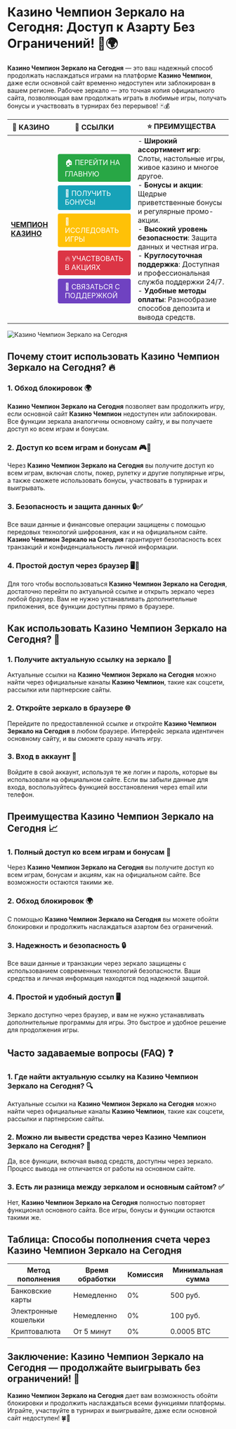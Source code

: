 # **Казино Чемпион Зеркало на Сегодня: Доступ к Азарту Без Ограничений!** 🎰🌍

**Казино Чемпион Зеркало на Сегодня** — это ваш надежный способ продолжать наслаждаться играми на платформе **Казино Чемпион**, даже если основной сайт временно недоступен или заблокирован в вашем регионе. Рабочее зеркало — это точная копия официального сайта, позволяющая вам продолжать играть в любимые игры, получать бонусы и участвовать в турнирах без перерывов! 🃏💰

| 🎰 **КАЗИНО**                              | 🔗 **ССЫЛКИ**                                                                                                                                                                                                 | ⭐ **ПРЕИМУЩЕСТВА**                                                                                     |
|--------------------------------------------|-------------------------------------------------------------------------------------------------------------------------------------------------------------------------------------------------------------|--------------------------------------------------------------------------------------------------------|
| **[ЧЕМПИОН КАЗИНО](https://temon-gter.cfd/go/lRq?p80412p304504pcc44t17455)** | <a href="https://temon-gter.cfd/go/lRq?p80412p304504pcc44t17455" style="display: inline-block; padding: 8px 16px; margin: 4px 0; background-color: #28a745; color: white; text-decoration: none; border-radius: 4px;">🏠 ПЕРЕЙТИ НА ГЛАВНУЮ</a><br> <a href="https://temon-gter.cfd/go/lRq?p80412p304504pcc44t17455" style="display: inline-block; padding: 8px 16px; margin: 4px 0; background-color: #17a2b8; color: white; text-decoration: none; border-radius: 4px;">🎁 ПОЛУЧИТЬ БОНУСЫ</a><br> <a href="https://temon-gter.cfd/go/lRq?p80412p304504pcc44t17455" style="display: inline-block; padding: 8px 16px; margin: 4px 0; background-color: #ffc107; color: white; text-decoration: none; border-radius: 4px;">🎲 ИССЛЕДОВАТЬ ИГРЫ</a><br> <a href="https://temon-gter.cfd/go/lRq?p80412p304504pcc44t17455" style="display: inline-block; padding: 8px 16px; margin: 4px 0; background-color: #dc3545; color: white; text-decoration: none; border-radius: 4px;">🔥 УЧАСТВОВАТЬ В АКЦИЯХ</a><br> <a href="https://temon-gter.cfd/go/lRq?p80412p304504pcc44t17455" style="display: inline-block; padding: 8px 16px; margin: 4px 0; background-color: #6f42c1; color: white; text-decoration: none; border-radius: 4px;">💬 СВЯЗАТЬСЯ С ПОДДЕРЖКОЙ</a> | - **Широкий ассортимент игр**: Слоты, настольные игры, живое казино и многое другое.<br>- **Бонусы и акции**: Щедрые приветственные бонусы и регулярные промо-акции.<br>- **Высокий уровень безопасности**: Защита данных и честная игра.<br>- **Круглосуточная поддержка**: Доступная и профессиональная служба поддержки 24/7.<br>- **Удобные методы оплаты**: Разнообразие способов депозита и вывода средств. |

![Казино Чемпион Зеркало на Сегодня](https://sun9-31.userapi.com/impg/EIec6EVmALCyBhCTbcVPbRvesUXjcvwDdQQWhw/kGqDq3jXdV0.jpg?size=1024x435&quality=95&sign=a2477679cbc744f5be7528654025123b&c_uniq_tag=ryznTnKeSP0f07A1Xqo9QdQyNFMb5J_7WC-T7YP5ogI&type=album)

## Почему стоит использовать **Казино Чемпион Зеркало на Сегодня**? 🔥

### 1. **Обход блокировок** 🌍

**Казино Чемпион Зеркало на Сегодня** позволяет вам продолжить игру, если основной сайт **Казино Чемпион** недоступен или заблокирован. Все функции зеркала аналогичны основному сайту, и вы получаете доступ ко всем играм и бонусам.

### 2. **Доступ ко всем играм и бонусам** 🎮💸

Через **Казино Чемпион Зеркало на Сегодня** вы получите доступ ко всем играм, включая слоты, покер, рулетку и другие популярные игры, а также сможете использовать бонусы, участвовать в турнирах и выигрывать.

### 3. **Безопасность и защита данных** 🔒✅

Все ваши данные и финансовые операции защищены с помощью передовых технологий шифрования, как и на официальном сайте. **Казино Чемпион Зеркало на Сегодня** гарантирует безопасность всех транзакций и конфиденциальность личной информации.

### 4. **Простой доступ через браузер** 🖥️📱

Для того чтобы воспользоваться **Казино Чемпион Зеркало на Сегодня**, достаточно перейти по актуальной ссылке и открыть зеркало через любой браузер. Вам не нужно устанавливать дополнительные приложения, все функции доступны прямо в браузере.

## Как использовать **Казино Чемпион Зеркало на Сегодня**? 🏁

### 1. **Получите актуальную ссылку на зеркало** 🔗

Актуальные ссылки на **Казино Чемпион Зеркало на Сегодня** можно найти через официальные каналы **Казино Чемпион**, такие как соцсети, рассылки или партнерские сайты.

### 2. **Откройте зеркало в браузере** 🌐

Перейдите по предоставленной ссылке и откройте **Казино Чемпион Зеркало на Сегодня** в любом браузере. Интерфейс зеркала идентичен основному сайту, и вы сможете сразу начать игру.

### 3. **Вход в аккаунт** 📝

Войдите в свой аккаунт, используя те же логин и пароль, которые вы использовали на официальном сайте. Если вы забыли данные для входа, воспользуйтесь функцией восстановления через email или телефон.

## Преимущества **Казино Чемпион Зеркало на Сегодня** 📈

### 1. **Полный доступ ко всем играм и бонусам** 🎰

Через **Казино Чемпион Зеркало на Сегодня** вы получите доступ ко всем играм, бонусам и акциям, как на официальном сайте. Все возможности остаются такими же.

### 2. **Обход блокировок** 🌍

С помощью **Казино Чемпион Зеркало на Сегодня** вы можете обойти блокировки и продолжить наслаждаться азартом без ограничений.

### 3. **Надежность и безопасность** 🔒

Все ваши данные и транзакции через зеркало защищены с использованием современных технологий безопасности. Ваши средства и личная информация находятся под надежной защитой.

### 4. **Простой и удобный доступ** 🖥️

Зеркало доступно через браузер, и вам не нужно устанавливать дополнительные программы для игры. Это быстрое и удобное решение для продолжения игры.

## Часто задаваемые вопросы (FAQ) ❓

### **1. Где найти актуальную ссылку на **Казино Чемпион Зеркало на Сегодня**?** 🔍

Актуальные ссылки на **Казино Чемпион Зеркало на Сегодня** можно найти через официальные каналы **Казино Чемпион**, такие как соцсети, рассылки и партнерские сайты.

### **2. Можно ли вывести средства через **Казино Чемпион Зеркало на Сегодня**?** 💸

Да, все функции, включая вывод средств, доступны через зеркало. Процесс вывода не отличается от работы на основном сайте.

### **3. Есть ли разница между зеркалом и основным сайтом?** ✅

Нет, **Казино Чемпион Зеркало на Сегодня** полностью повторяет функционал основного сайта. Все игры, бонусы и функции остаются такими же.

## Таблица: Способы пополнения счета через **Казино Чемпион Зеркало на Сегодня**

| Метод пополнения   | Время обработки | Комиссия | Минимальная сумма |
|---------------------|------------------|----------|-------------------|
| Банковские карты    | Немедленно       | 0%       | 500 руб.          |
| Электронные кошельки| Немедленно       | 0%       | 100 руб.          |
| Криптовалюта        | От 5 минут       | 0%       | 0.0005 BTC        |

## Заключение: **Казино Чемпион Зеркало на Сегодня** — продолжайте выигрывать без ограничений! 🎉

**Казино Чемпион Зеркало на Сегодня** дает вам возможность обойти блокировки и продолжить наслаждаться всеми функциями платформы. Играйте, участвуйте в турнирах и выигрывайте, даже если основной сайт недоступен! 🍀🎰

